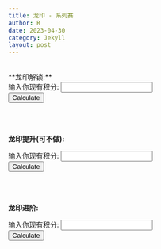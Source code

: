 ```yaml
---
title: 龙印 - 系列赛
author: R
date: 2023-04-30
category: Jekyll
layout: post
---
```

<br>
**龙印解锁:**
<form>
  <label for="points_unlock">输入你现有积分:</label>
  <input type="number" id="points_unlock" name="points_unlock">
  <br>
  <button type="button" onclick="calculate_hours_unlock()">Calculate</button>
</form>

<div id="result_unlock"></div>

<script>
function calculate_hours_unlock() {
  var points_unlock = document.getElementById("points_unlock").value;
  var hours_unlock = (6000 - points_unlock)/20;
  document.getElementById("result_unlock").textContent = "还需要使用加速 " + hours_unlock + "小时";
}
</script>

<br>
<br>


**龙印提升(可不做):**
<form>
  <label for="points_upgrade">输入你现有积分:</label>
  <input type="number" id="points_upgrade" name="points_upgrade">
  <br>
  <button type="button" onclick="calculate_turtle_upgrade()">Calculate</button>
</form>

<div id="result_upgrade"></div>

<script>
function calculate_turtle_upgrade() {
  var points_upgrade = document.getElementById("points_upgrade").value;
  var turtle_upgrade = (10000 - points_upgrade)/150;
  document.getElementById("result_upgrade").textContent = "还需要使用黄金龟 " + turtle_upgrade + "个";
}
</script>

<br>
<br>


**龙印进阶:**
<form>
  <label for="points_advance_crystals">输入你现有积分:</label>
  <input type="number" id="points_advance_crystals" name="points_advance_crystals">
  <br>
  <button type="button" onclick="calculate_crystals_advance()">Calculate</button>
</form>

<div id="result_advance_crystals"></div>

<script>
function calculate_crystals_advance() {
  var points_crystals_advance = document.getElementById("points_crystals_advance").value;
  var crystals_advance = (15600 - points_advance_crystals)/1;
  document.getElementById("result_advance_crystals").textContent = "还需要使用龙晶石 " + crystals_advance ;
}
</script>

<br>
<br>